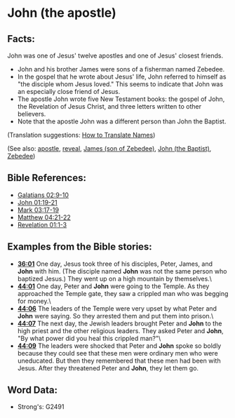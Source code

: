 # John (the apostle) #

## Facts: ##

John was one of Jesus' twelve apostles and one of Jesus' closest friends. 

* John and his brother James were sons of a fisherman named Zebedee.
* In the gospel that he wrote about Jesus' life, John referred to himself as "the disciple whom Jesus loved." This seems to indicate that John was an especially close friend of Jesus.
* The apostle John wrote five New Testament books: the gospel of John, the Revelation of Jesus Christ, and three letters written to other believers.
* Note that the apostle John was a different person than John the Baptist.

(Translation suggestions: [How to Translate Names](rc://en/ta/man/translate/translate-names))

(See also: [apostle](../kt/apostle.md), [reveal](../kt/reveal.md), [James (son of Zebedee)](../names/jamessonofzebedee.md), [John (the Baptist)](../names/johnthebaptist.md), [Zebedee](../names/zebedee.md))

## Bible References: ##

* [Galatians 02:9-10](rc://en/tn/help/gal/02/09)
* [John 01:19-21](rc://en/tn/help/jhn/01/19)
* [Mark 03:17-19](rc://en/tn/help/mrk/03/17)
* [Matthew 04:21-22](rc://en/tn/help/mat/04/21)
* [Revelation 01:1-3](rc://en/tn/help/rev/01/01)

## Examples from the Bible stories: ##

* __[36:01](rc://en/tn/help/obs/36/01)__ One day, Jesus took three of his disciples, Peter, James, and __John__ with him. (The disciple named __John__ was not the same person who baptized Jesus.) They went up on a high mountain by themselves.\\
* __[44:01](rc://en/tn/help/obs/44/01)__ One day, Peter and __John__ were going to the Temple. As they approached the Temple gate, they saw a crippled man who was begging for money.\\
* __[44:06](rc://en/tn/help/obs/44/06)__ The leaders of the Temple were very upset by what Peter and __John__ were saying. So they arrested them and put them into prison.\\
* __[44:07](rc://en/tn/help/obs/44/07)__ The next day, the Jewish leaders brought Peter and __John__ to the high priest and the other religious leaders. They asked Peter and __John__, "By what power did you heal this crippled man?"\\
* __[44:09](rc://en/tn/help/obs/44/09)__ The leaders were shocked that Peter and __John__ spoke so boldly because they could see that these men were ordinary men who were uneducated. But then they remembered that these men had been with Jesus. After they threatened Peter and __John__, they let them go.

## Word Data: ##

* Strong's: G2491
